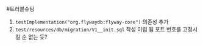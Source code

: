 #트러블슈팅 

1. `testImplementation("org.flywaydb:flyway-core")` 의존성 추가
2. `test/resources/db/migration/V1__init.sql` 작성
이럼 됨
포트 번호를 고정시킬 순 없는 듯?
